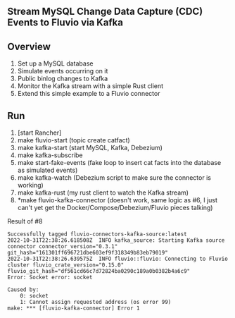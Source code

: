 
## Stream MySQL Change Data Capture (CDC) Events to Fluvio via Kafka

## Overview
1. Set up a MySQL database
2. Simulate events occurring on it
3. Public binlog changes to Kafka
4. Monitor the Kafka stream with a simple Rust client
5. Extend this simple example to a Fluvio connector

## Run
1. [start Rancher]
2. make fluvio-start (topic create catfact)
3. make kafka-start (start MySQL, Kafka, Debezium)
4. make kafka-subscribe
5. make start-fake-events (fake loop to insert cat facts into the database as simulated events)
6. make kafka-watch (Debezium script to make sure the connector is working)
7. make kafka-rust (my rust client to watch the Kafka stream)
8. *make fluvio-kafka-connector (doesn't work, same logic as #6, I just can't yet get the Docker/Compose/Debezium/Fluvio pieces talking)


Result of #8
```
Successfully tagged fluvio-connectors-kafka-source:latest
2022-10-31T22:38:26.618508Z  INFO kafka_source: Starting Kafka source connector connector_version="0.3.1" git_hash="161301ff696721dbe603ef9f318349b83eb79019"
2022-10-31T22:38:26.639575Z  INFO fluvio::fluvio: Connecting to Fluvio cluster fluvio_crate_version="0.15.0" fluvio_git_hash="df561cd66c7d72824ba0290c189a0b0382b4a6c9"
Error: Socket error: socket 

Caused by:
    0: socket 
    1: Cannot assign requested address (os error 99)
make: *** [fluvio-kafka-connector] Error 1


```